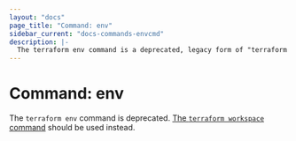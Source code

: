 ```yaml
---
layout: "docs"
page_title: "Command: env"
sidebar_current: "docs-commands-envcmd"
description: |-
  The terraform env command is a deprecated, legacy form of "terraform workspace".
---
```


# Command: env

The `terraform env` command is deprecated.
[The `terraform workspace` command](/docs/commands/workspace/)
should be used instead.
